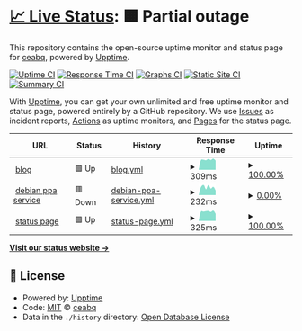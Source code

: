 # [📈 Live Status](https://demo.upptime.js.org): <!--live status--> **🟧 Partial outage**

This repository contains the open-source uptime monitor and status page for [ceabq](https://demo.upptime.js.org), powered by [Upptime](https://github.com/upptime/upptime).

[![Uptime CI](https://github.com/ceabq/upptime-cea/workflows/Uptime%20CI/badge.svg)](https://github.com/ceabq/upptime-cea/actions?query=workflow%3A%22Uptime+CI%22)
[![Response Time CI](https://github.com/ceabq/upptime-cea/workflows/Response%20Time%20CI/badge.svg)](https://github.com/ceabq/upptime-cea/actions?query=workflow%3A%22Response+Time+CI%22)
[![Graphs CI](https://github.com/ceabq/upptime-cea/workflows/Graphs%20CI/badge.svg)](https://github.com/ceabq/upptime-cea/actions?query=workflow%3A%22Graphs+CI%22)
[![Static Site CI](https://github.com/ceabq/upptime-cea/workflows/Static%20Site%20CI/badge.svg)](https://github.com/ceabq/upptime-cea/actions?query=workflow%3A%22Static+Site+CI%22)
[![Summary CI](https://github.com/ceabq/upptime-cea/workflows/Summary%20CI/badge.svg)](https://github.com/ceabq/upptime-cea/actions?query=workflow%3A%22Summary+CI%22)

With [Upptime](https://upptime.js.org), you can get your own unlimited and free uptime monitor and status page, powered entirely by a GitHub repository. We use [Issues](https://github.com/ceabq/upptime-cea/issues) as incident reports, [Actions](https://github.com/ceabq/upptime-cea/actions) as uptime monitors, and [Pages](https://demo.upptime.js.org) for the status page.

<!--start: status pages-->
<!-- This summary is generated by Upptime (https://github.com/upptime/upptime) -->
<!-- Do not edit this manually, your changes will be overwritten -->
<!-- prettier-ignore -->
| URL | Status | History | Response Time | Uptime |
| --- | ------ | ------- | ------------- | ------ |
| <img alt="" src="https://icons.duckduckgo.com/ip3/ceabq.top.ico" height="13"> [blog](https://ceabq.top) | 🟩 Up | [blog.yml](https://github.com/ceabq/upptime-cea/commits/HEAD/history/blog.yml) | <details><summary><img alt="Response time graph" src="./graphs/blog/response-time-week.png" height="20"> 309ms</summary><br><a href="https://status.ceabq.top/history/blog"><img alt="Response time 303" src="https://img.shields.io/endpoint?url=https%3A%2F%2Fraw.githubusercontent.com%2Fceabq%2Fupptime-cea%2FHEAD%2Fapi%2Fblog%2Fresponse-time.json"></a><br><a href="https://status.ceabq.top/history/blog"><img alt="24-hour response time 281" src="https://img.shields.io/endpoint?url=https%3A%2F%2Fraw.githubusercontent.com%2Fceabq%2Fupptime-cea%2FHEAD%2Fapi%2Fblog%2Fresponse-time-day.json"></a><br><a href="https://status.ceabq.top/history/blog"><img alt="7-day response time 309" src="https://img.shields.io/endpoint?url=https%3A%2F%2Fraw.githubusercontent.com%2Fceabq%2Fupptime-cea%2FHEAD%2Fapi%2Fblog%2Fresponse-time-week.json"></a><br><a href="https://status.ceabq.top/history/blog"><img alt="30-day response time 320" src="https://img.shields.io/endpoint?url=https%3A%2F%2Fraw.githubusercontent.com%2Fceabq%2Fupptime-cea%2FHEAD%2Fapi%2Fblog%2Fresponse-time-month.json"></a><br><a href="https://status.ceabq.top/history/blog"><img alt="1-year response time 303" src="https://img.shields.io/endpoint?url=https%3A%2F%2Fraw.githubusercontent.com%2Fceabq%2Fupptime-cea%2FHEAD%2Fapi%2Fblog%2Fresponse-time-year.json"></a></details> | <details><summary><a href="https://status.ceabq.top/history/blog">100.00%</a></summary><a href="https://status.ceabq.top/history/blog"><img alt="All-time uptime 100.00%" src="https://img.shields.io/endpoint?url=https%3A%2F%2Fraw.githubusercontent.com%2Fceabq%2Fupptime-cea%2FHEAD%2Fapi%2Fblog%2Fuptime.json"></a><br><a href="https://status.ceabq.top/history/blog"><img alt="24-hour uptime 100.00%" src="https://img.shields.io/endpoint?url=https%3A%2F%2Fraw.githubusercontent.com%2Fceabq%2Fupptime-cea%2FHEAD%2Fapi%2Fblog%2Fuptime-day.json"></a><br><a href="https://status.ceabq.top/history/blog"><img alt="7-day uptime 100.00%" src="https://img.shields.io/endpoint?url=https%3A%2F%2Fraw.githubusercontent.com%2Fceabq%2Fupptime-cea%2FHEAD%2Fapi%2Fblog%2Fuptime-week.json"></a><br><a href="https://status.ceabq.top/history/blog"><img alt="30-day uptime 100.00%" src="https://img.shields.io/endpoint?url=https%3A%2F%2Fraw.githubusercontent.com%2Fceabq%2Fupptime-cea%2FHEAD%2Fapi%2Fblog%2Fuptime-month.json"></a><br><a href="https://status.ceabq.top/history/blog"><img alt="1-year uptime 100.00%" src="https://img.shields.io/endpoint?url=https%3A%2F%2Fraw.githubusercontent.com%2Fceabq%2Fupptime-cea%2FHEAD%2Fapi%2Fblog%2Fuptime-year.json"></a></details>
| <img alt="" src="https://icons.duckduckgo.com/ip3/debianppa.ceabq.com.ico" height="13"> [debian ppa service](https://debianppa.ceabq.com) | 🟥 Down | [debian-ppa-service.yml](https://github.com/ceabq/upptime-cea/commits/HEAD/history/debian-ppa-service.yml) | <details><summary><img alt="Response time graph" src="./graphs/debian-ppa-service/response-time-week.png" height="20"> 232ms</summary><br><a href="https://status.ceabq.top/history/debian-ppa-service"><img alt="Response time 213" src="https://img.shields.io/endpoint?url=https%3A%2F%2Fraw.githubusercontent.com%2Fceabq%2Fupptime-cea%2FHEAD%2Fapi%2Fdebian-ppa-service%2Fresponse-time.json"></a><br><a href="https://status.ceabq.top/history/debian-ppa-service"><img alt="24-hour response time 137" src="https://img.shields.io/endpoint?url=https%3A%2F%2Fraw.githubusercontent.com%2Fceabq%2Fupptime-cea%2FHEAD%2Fapi%2Fdebian-ppa-service%2Fresponse-time-day.json"></a><br><a href="https://status.ceabq.top/history/debian-ppa-service"><img alt="7-day response time 232" src="https://img.shields.io/endpoint?url=https%3A%2F%2Fraw.githubusercontent.com%2Fceabq%2Fupptime-cea%2FHEAD%2Fapi%2Fdebian-ppa-service%2Fresponse-time-week.json"></a><br><a href="https://status.ceabq.top/history/debian-ppa-service"><img alt="30-day response time 193" src="https://img.shields.io/endpoint?url=https%3A%2F%2Fraw.githubusercontent.com%2Fceabq%2Fupptime-cea%2FHEAD%2Fapi%2Fdebian-ppa-service%2Fresponse-time-month.json"></a><br><a href="https://status.ceabq.top/history/debian-ppa-service"><img alt="1-year response time 212" src="https://img.shields.io/endpoint?url=https%3A%2F%2Fraw.githubusercontent.com%2Fceabq%2Fupptime-cea%2FHEAD%2Fapi%2Fdebian-ppa-service%2Fresponse-time-year.json"></a></details> | <details><summary><a href="https://status.ceabq.top/history/debian-ppa-service">0.00%</a></summary><a href="https://status.ceabq.top/history/debian-ppa-service"><img alt="All-time uptime 45.42%" src="https://img.shields.io/endpoint?url=https%3A%2F%2Fraw.githubusercontent.com%2Fceabq%2Fupptime-cea%2FHEAD%2Fapi%2Fdebian-ppa-service%2Fuptime.json"></a><br><a href="https://status.ceabq.top/history/debian-ppa-service"><img alt="24-hour uptime 0.00%" src="https://img.shields.io/endpoint?url=https%3A%2F%2Fraw.githubusercontent.com%2Fceabq%2Fupptime-cea%2FHEAD%2Fapi%2Fdebian-ppa-service%2Fuptime-day.json"></a><br><a href="https://status.ceabq.top/history/debian-ppa-service"><img alt="7-day uptime 0.00%" src="https://img.shields.io/endpoint?url=https%3A%2F%2Fraw.githubusercontent.com%2Fceabq%2Fupptime-cea%2FHEAD%2Fapi%2Fdebian-ppa-service%2Fuptime-week.json"></a><br><a href="https://status.ceabq.top/history/debian-ppa-service"><img alt="30-day uptime 1.38%" src="https://img.shields.io/endpoint?url=https%3A%2F%2Fraw.githubusercontent.com%2Fceabq%2Fupptime-cea%2FHEAD%2Fapi%2Fdebian-ppa-service%2Fuptime-month.json"></a><br><a href="https://status.ceabq.top/history/debian-ppa-service"><img alt="1-year uptime 41.39%" src="https://img.shields.io/endpoint?url=https%3A%2F%2Fraw.githubusercontent.com%2Fceabq%2Fupptime-cea%2FHEAD%2Fapi%2Fdebian-ppa-service%2Fuptime-year.json"></a></details>
| <img alt="" src="https://icons.duckduckgo.com/ip3/status.ceabq.top.ico" height="13"> [status page](https://status.ceabq.top) | 🟩 Up | [status-page.yml](https://github.com/ceabq/upptime-cea/commits/HEAD/history/status-page.yml) | <details><summary><img alt="Response time graph" src="./graphs/status-page/response-time-week.png" height="20"> 325ms</summary><br><a href="https://status.ceabq.top/history/status-page"><img alt="Response time 316" src="https://img.shields.io/endpoint?url=https%3A%2F%2Fraw.githubusercontent.com%2Fceabq%2Fupptime-cea%2FHEAD%2Fapi%2Fstatus-page%2Fresponse-time.json"></a><br><a href="https://status.ceabq.top/history/status-page"><img alt="24-hour response time 247" src="https://img.shields.io/endpoint?url=https%3A%2F%2Fraw.githubusercontent.com%2Fceabq%2Fupptime-cea%2FHEAD%2Fapi%2Fstatus-page%2Fresponse-time-day.json"></a><br><a href="https://status.ceabq.top/history/status-page"><img alt="7-day response time 325" src="https://img.shields.io/endpoint?url=https%3A%2F%2Fraw.githubusercontent.com%2Fceabq%2Fupptime-cea%2FHEAD%2Fapi%2Fstatus-page%2Fresponse-time-week.json"></a><br><a href="https://status.ceabq.top/history/status-page"><img alt="30-day response time 318" src="https://img.shields.io/endpoint?url=https%3A%2F%2Fraw.githubusercontent.com%2Fceabq%2Fupptime-cea%2FHEAD%2Fapi%2Fstatus-page%2Fresponse-time-month.json"></a><br><a href="https://status.ceabq.top/history/status-page"><img alt="1-year response time 316" src="https://img.shields.io/endpoint?url=https%3A%2F%2Fraw.githubusercontent.com%2Fceabq%2Fupptime-cea%2FHEAD%2Fapi%2Fstatus-page%2Fresponse-time-year.json"></a></details> | <details><summary><a href="https://status.ceabq.top/history/status-page">100.00%</a></summary><a href="https://status.ceabq.top/history/status-page"><img alt="All-time uptime 100.00%" src="https://img.shields.io/endpoint?url=https%3A%2F%2Fraw.githubusercontent.com%2Fceabq%2Fupptime-cea%2FHEAD%2Fapi%2Fstatus-page%2Fuptime.json"></a><br><a href="https://status.ceabq.top/history/status-page"><img alt="24-hour uptime 100.00%" src="https://img.shields.io/endpoint?url=https%3A%2F%2Fraw.githubusercontent.com%2Fceabq%2Fupptime-cea%2FHEAD%2Fapi%2Fstatus-page%2Fuptime-day.json"></a><br><a href="https://status.ceabq.top/history/status-page"><img alt="7-day uptime 100.00%" src="https://img.shields.io/endpoint?url=https%3A%2F%2Fraw.githubusercontent.com%2Fceabq%2Fupptime-cea%2FHEAD%2Fapi%2Fstatus-page%2Fuptime-week.json"></a><br><a href="https://status.ceabq.top/history/status-page"><img alt="30-day uptime 100.00%" src="https://img.shields.io/endpoint?url=https%3A%2F%2Fraw.githubusercontent.com%2Fceabq%2Fupptime-cea%2FHEAD%2Fapi%2Fstatus-page%2Fuptime-month.json"></a><br><a href="https://status.ceabq.top/history/status-page"><img alt="1-year uptime 100.00%" src="https://img.shields.io/endpoint?url=https%3A%2F%2Fraw.githubusercontent.com%2Fceabq%2Fupptime-cea%2FHEAD%2Fapi%2Fstatus-page%2Fuptime-year.json"></a></details>

<!--end: status pages-->

[**Visit our status website →**](https://demo.upptime.js.org)

## 📄 License

- Powered by: [Upptime](https://github.com/upptime/upptime)
- Code: [MIT](./LICENSE) © [ceabq](https://demo.upptime.js.org)
- Data in the `./history` directory: [Open Database License](https://opendatacommons.org/licenses/odbl/1-0/)
